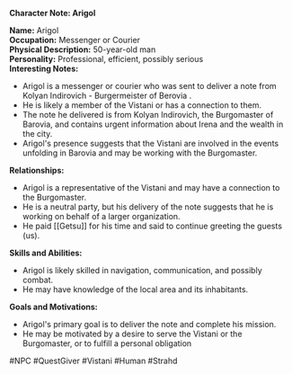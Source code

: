 **Character Note: Arigol**

**Name:** Arigol  
**Occupation:** Messenger or Courier  
**Physical Description:** 50-year-old man  
**Personality:** Professional, efficient, possibly serious  
**Interesting Notes:**

- Arigol is a messenger or courier who was sent to deliver a note from Kolyan Indirovich - Burgermeister of Berovia
.
- He is likely a member of the Vistani or has a connection to them.
- The note he delivered is from Kolyan Indirovich, the Burgomaster of Barovia, and contains urgent information about Irena and the wealth in the city.
- Arigol's presence suggests that the Vistani are involved in the events unfolding in Barovia and may be working with the Burgomaster.

**Relationships:**

- Arigol is a representative of the Vistani and may have a connection to the Burgomaster.
- He is a neutral party, but his delivery of the note suggests that he is working on behalf of a larger organization.
- He paid [[Getsu]] for his time and said to continue greeting the guests (us). 

**Skills and Abilities:**

- Arigol is likely skilled in navigation, communication, and possibly combat.
- He may have knowledge of the local area and its inhabitants.

**Goals and Motivations:**

- Arigol's primary goal is to deliver the note and complete his mission.
- He may be motivated by a desire to serve the Vistani or the Burgomaster, or to fulfill a personal obligation

 #NPC #QuestGiver #Vistani #Human #Strahd